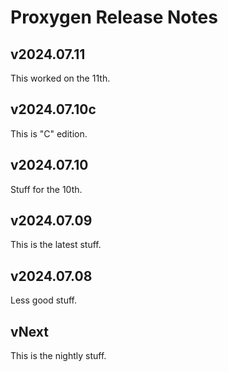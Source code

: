 # Proxygen Release Notes

## v2024.07.11

This worked on the 11th.

## v2024.07.10c

This is "C" edition.

## v2024.07.10

Stuff for the 10th.

## v2024.07.09

This is the latest stuff.

## v2024.07.08

Less good stuff.

## vNext

This is the nightly stuff.
